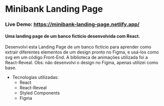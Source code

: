 # Minibank Landing Page

### Live Demo: https://minibank-landing-page.netlify.app/

#### Uma landing page de um banco fictício desenvolvida com React.

Desenvolvi esta Landing Page de um banco fictício para aprender como extrair diferentes elementos de um design pronto no Figma, e usá-los como svg em um código Front-End. A biblioteca de animações utilizada foi a React-Reveal. Obs: não desenvolvi o design no Figma, apenas utilizei como base.

* Tecnologias utilizadas:
  * React
  * React-Reveal 
  * Styled Components
  * Figma
